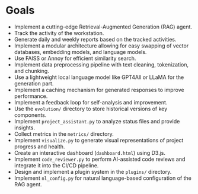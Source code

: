 # Goals

- Implement a cutting-edge Retrieval-Augmented Generation (RAG) agent.
- Track the activity of the workstation.
- Generate daily and weekly reports based on the tracked activities.
- Implement a modular architecture allowing for easy swapping of vector databases, embedding models, and language models.
- Use FAISS or Annoy for efficient similarity search.
- Implement data preprocessing pipeline with text cleaning, tokenization, and chunking.
- Use a lightweight local language model like GPT4All or LLaMA for the generation part.
- Implement a caching mechanism for generated responses to improve performance.
- Implement a feedback loop for self-analysis and improvement.
- Use the `evolution/` directory to store historical versions of key components.
- Implement `project_assistant.py` to analyze status files and provide insights.
- Collect metrics in the `metrics/` directory.
- Implement `visualize.py` to generate visual representations of project progress and health.
- Create an interactive dashboard (`dashboard.html`) using D3.js.
- Implement `code_reviewer.py` to perform AI-assisted code reviews and integrate it into the CI/CD pipeline.
- Design and implement a plugin system in the `plugins/` directory.
- Implement `nl_config.py` for natural language-based configuration of the RAG agent.
